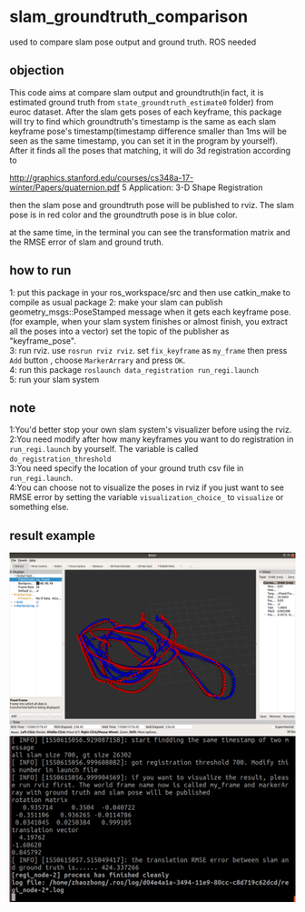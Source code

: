 
# slam_groundtruth_comparison
used to compare slam pose output and ground truth. ROS needed

## objection
This code aims at compare slam output and groundtruth(in fact, it is estimated ground truth from `state_groundtruth_estimate0` folder) from euroc dataset.
After the slam gets poses of each keyframe, this package will try to find which groundtruth's timestamp is the same as each slam keyframe pose's timestamp(timestamp difference smaller than 1ms will be seen as the same timestamp, you can set it in the program by yourself). 
After it finds all the poses that matching, it will do 3d registration according to 

http://graphics.stanford.edu/courses/cs348a-17-winter/Papers/quaternion.pdf
5  Application: 3-D Shape Registration

then the slam pose and groundtruth pose will be published to rviz. The slam pose is in red color and the groundtruth pose is in blue color.

at the same time, in the terminal you can see the transformation matrix and the RMSE error of slam and ground truth.

## how to run
1: put this package in your ros_workspace/src and then use catkin_make to compile as usual package
2: make your slam can publish geometry_msgs::PoseStamped message when it gets each keyframe pose.(for example, when your slam system finishes or almost finish, you extract all the poses into a vector) set the topic of the publisher as "keyframe_pose". <br>
3: run rviz. use `rosrun rviz rviz`. set `fix_keyframe` as `my_frame` then press `Add` button , choose `MarkerArrary` and press `OK`. <br>
4: run this package `roslaunch data_registration run_regi.launch` <br>
5: run your slam system

## note
1:You'd better stop your own slam system's visualizer before using the rviz. <br>
2:You need modify after how many keyframes you want to do registration in `run_regi.launch` by yourself. The variable is called `do_registration_threshold` <br>
3:You need specify the location of your ground truth csv file in `run_regi.launch`. <br>
4:You can choose not to visualize the poses in rviz if you just want to see RMSE error by setting the variable `visualization_choice_` to `visualize` or something else.

## result example
![alt text](https://github.com/zhaozhongch/slam_groundtruth_comparison/blob/master/result_example/example.png)
![alt text](https://github.com/zhaozhongch/slam_groundtruth_comparison/blob/master/result_example/print_result.png)

